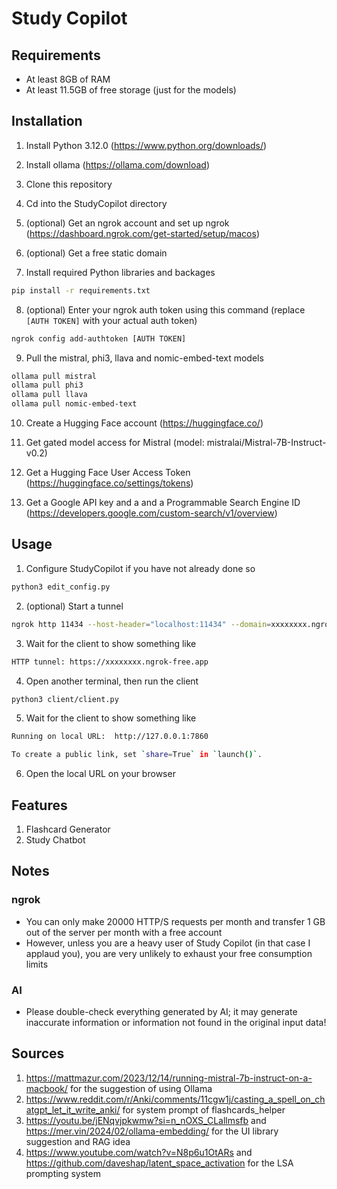 Study Copilot
=============

## Requirements
- At least 8GB of RAM
- At least 11.5GB of free storage (just for the models)

## Installation
1) Install Python 3.12.0 (https://www.python.org/downloads/)
2) Install ollama (https://ollama.com/download)

3) Clone this repository

4) Cd into the StudyCopilot directory

5) (optional) Get an ngrok account and set up ngrok (https://dashboard.ngrok.com/get-started/setup/macos)

6) (optional) Get a free static domain

7) Install required Python libraries and backages
```sh
pip install -r requirements.txt
```

8) (optional) Enter your ngrok auth token using this command (replace `[AUTH TOKEN]` with your actual auth token)
```sh
ngrok config add-authtoken [AUTH TOKEN]
```

9) Pull the mistral, phi3, llava and nomic-embed-text models
```sh
ollama pull mistral
ollama pull phi3
ollama pull llava
ollama pull nomic-embed-text
```

10) Create a Hugging Face account (https://huggingface.co/)

11) Get gated model access for Mistral (model: mistralai/Mistral-7B-Instruct-v0.2)

12) Get a Hugging Face User Access Token (https://huggingface.co/settings/tokens)

13) Get a Google API key and a and a Programmable Search Engine ID (https://developers.google.com/custom-search/v1/overview)

## Usage
1) Configure StudyCopilot if you have not already done so
```sh
python3 edit_config.py
```

2) (optional) Start a tunnel
```sh
ngrok http 11434 --host-header="localhost:11434" --domain=xxxxxxxx.ngrok-free.app
```

3) Wait for the client to show something like
```sh
HTTP tunnel: https://xxxxxxxx.ngrok-free.app
```

4) Open another terminal, then run the client
```sh
python3 client/client.py
```

5) Wait for the client to show something like
```sh
Running on local URL:  http://127.0.0.1:7860

To create a public link, set `share=True` in `launch()`.
```

6) Open the local URL on your browser

## Features
1) Flashcard Generator
2) Study Chatbot

## Notes
### ngrok
- You can only make 20000 HTTP/S requests per month and transfer 1 GB out of the server per month with a free account
- However, unless you are a heavy user of Study Copilot (in that case I applaud you), you are very unlikely to exhaust your free consumption limits

### AI
- Please double-check everything generated by AI; it may generate inaccurate information or information not found in the original input data!

## Sources
1) https://mattmazur.com/2023/12/14/running-mistral-7b-instruct-on-a-macbook/ for the suggestion of using Ollama
2) https://www.reddit.com/r/Anki/comments/11cgw1j/casting_a_spell_on_chatgpt_let_it_write_anki/ for system prompt of flashcards_helper
3) https://youtu.be/jENqvjpkwmw?si=n_nOXS_CLallmsfb and https://mer.vin/2024/02/ollama-embedding/ for the UI library suggestion and RAG idea
4) https://www.youtube.com/watch?v=N8p6u1OtARs and https://github.com/daveshap/latent_space_activation for the LSA prompting system
